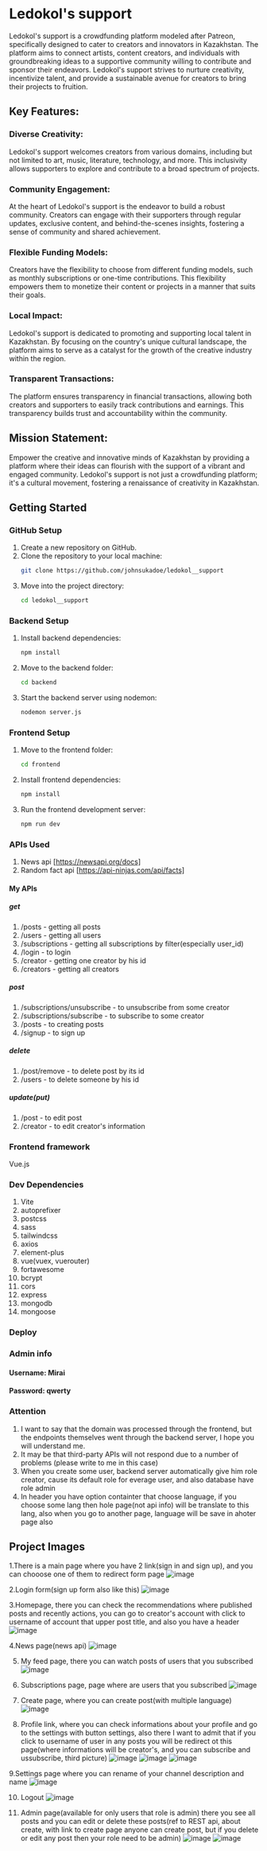 # Ledokol's support

Ledokol's support is a crowdfunding platform modeled after Patreon, specifically designed to cater to creators and innovators in Kazakhstan. The platform aims to connect artists, content creators, and individuals with groundbreaking ideas to a supportive community willing to contribute and sponsor their endeavors. Ledokol's support strives to nurture creativity, incentivize talent, and provide a sustainable avenue for creators to bring their projects to fruition.

## Key Features:

### Diverse Creativity:
Ledokol's support welcomes creators from various domains, including but not limited to art, music, literature, technology, and more. This inclusivity allows supporters to explore and contribute to a broad spectrum of projects.

### Community Engagement: 
At the heart of Ledokol's support is the endeavor to build a robust community. Creators can engage with their supporters through regular updates, exclusive content, and behind-the-scenes insights, fostering a sense of community and shared achievement.

### Flexible Funding Models: 
Creators have the flexibility to choose from different funding models, such as monthly subscriptions or one-time contributions. This flexibility empowers them to monetize their content or projects in a manner that suits their goals.

### Local Impact: 
Ledokol's support is dedicated to promoting and supporting local talent in Kazakhstan. By focusing on the country's unique cultural landscape, the platform aims to serve as a catalyst for the growth of the creative industry within the region.

### Transparent Transactions: 
The platform ensures transparency in financial transactions, allowing both creators and supporters to easily track contributions and earnings. This transparency builds trust and accountability within the community.

## Mission Statement:

Empower the creative and innovative minds of Kazakhstan by providing a platform where their ideas can flourish with the support of a vibrant and engaged community. Ledokol's support is not just a crowdfunding platform; it's a cultural movement, fostering a renaissance of creativity in Kazakhstan.


## Getting Started

### GitHub Setup

1. Create a new repository on GitHub.
2. Clone the repository to your local machine:
    ```bash
    git clone https://github.com/johnsukadoe/ledokol__support
    ```
3. Move into the project directory:
    ```bash
    cd ledokol__support
    ```

### Backend Setup

1. Install backend dependencies:
    ```bash
    npm install
    ```
2. Move to the backend folder:
    ```bash
    cd backend
    ```
3. Start the backend server using nodemon:
    ```bash
    nodemon server.js
    ```

### Frontend Setup

1. Move to the frontend folder:
    ```bash
    cd frontend
    ```
2. Install frontend dependencies:
    ```bash
    npm install
    ```
3. Run the frontend development server:
    ```bash
    npm run dev
    ```

### APIs Used
1. News api [https://newsapi.org/docs]
2. Random fact api [https://api-ninjas.com/api/facts]

#### My APIs
##### get
1. /posts - getting all posts
2. /users - getting all users
3. /subscriptions - getting all subscriptions by filter(especially user_id)
4. /login - to login
5. /creator - getting one creator by his id
6. /creators - getting all creators
##### post
1. /subscriptions/unsubscribe - to unsubscribe from some creator
2. /subscriptions/subscribe - to subscribe to some creator
3. /posts - to creating posts
4. /signup - to sign up

##### delete 
1. /post/remove - to delete post by its id
2. /users - to delete someone by his id

##### update(put)
1. /post - to edit post
2. /creator - to edit creator's information

### Frontend framework
Vue.js

### Dev Dependencies
1. Vite
2. autoprefixer
3. postcss
4. sass
5. tailwindcss
6. axios
7. element-plus
8. vue(vuex, vuerouter)
9. fortawesome
10. bcrypt
11. cors
12. express
13. mongodb
14. mongoose

### Deploy


### Admin info
#### Username: Mirai
#### Password: qwerty

### Attention
1. I want to say that the domain was processed through the frontend, but the endpoints themselves went through the backend server, I hope you will understand me.
2. It may be that third-party APIs will not respond due to a number of problems (please write to me in this case)
3. When you create some user, backend server automatically give him role creator, cause its default role for everage user, and also database have role admin
4. In header you have option containter that choose language, if you choose some lang then hole page(not api info) will be translate to this lang, also when you go to another page, language will be save in ahoter page also

## Project Images
1.There is a main page where you have 2 link(sign in and sign up), and you can chooose one of them to redirect form page
![image](https://github.com/johnsukadoe/ledokol__support/assets/116514476/e812f5fd-e06f-440e-8ce3-6326bf60444b)

2.Login form(sign up form also like this)
![image](https://github.com/johnsukadoe/ledokol__support/assets/116514476/4bf9ed54-208f-4d4f-a8d5-2e693db0fa10)

3.Homepage, there you can check the recommendations where published posts and recently actions, you can go to creator's account with click to username of account that upper post title, and also you have a header
![image](https://github.com/johnsukadoe/ledokol__support/assets/116514476/d76df2be-2fb6-4bdb-adb9-6a7b88930a56)

4.News page(news api)
![image](https://github.com/johnsukadoe/ledokol__support/assets/116514476/fa326942-1956-407e-91a0-683e45f360f6)

5. My feed page, there you can watch posts of users that you subscribed
![image](https://github.com/johnsukadoe/ledokol__support/assets/116514476/065fb59d-fd8f-413a-820e-ad2d17c5cbb5)

6. Subscriptions page, page where are users that you subscribed
![image](https://github.com/johnsukadoe/ledokol__support/assets/116514476/a832c7db-9224-4af5-9c11-451d7bad34b9)

7. Create page, where you can create post(with multiple language)
![image](https://github.com/johnsukadoe/ledokol__support/assets/116514476/5b2f4996-1e5c-41e1-9e33-dc5c4e306270)

8. Profile link, where you can check informations about your profile and  go to the settings with button settings, also there I want to admit that if you click to username of user in any posts you will be redirect ot this page(where informations will be creator's, and you can subscribe and ussubscribe, third picture)
![image](https://github.com/johnsukadoe/ledokol__support/assets/116514476/19b4f7d7-8135-4ed7-b822-c84605dcae0c)
![image](https://github.com/johnsukadoe/ledokol__support/assets/116514476/1bc0b40d-7774-4c9d-ad81-6355ecde4e74)
![image](https://github.com/johnsukadoe/ledokol__support/assets/116514476/e104946c-dc47-459f-8d9c-6c05d98f6e26)

9.Settings page where you can rename of your channel description and name
![image](https://github.com/johnsukadoe/ledokol__support/assets/116514476/8ec53f4a-d938-435e-9787-036c34f4b95c)

10. Logout
![image](https://github.com/johnsukadoe/ledokol__support/assets/116514476/fc12114b-e0d3-478a-8857-b9710cb02bec)

11. Admin page(available for only users that role is admin) there you see all posts and you can edit or delete these posts(ref to REST api, about create, with link to create page anyone can create post, but if you delete or edit any post then your role need to be admin)
![image](https://github.com/johnsukadoe/ledokol__support/assets/116514476/8ffcd522-d0bd-4ffe-b581-6ed12eb52bd0)
![image](https://github.com/johnsukadoe/ledokol__support/assets/116514476/ec135dbf-8d63-4c2c-ba20-c3799d119621)










